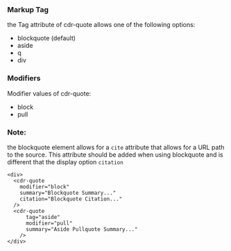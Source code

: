 ### Markup Tag
the Tag attribute of cdr-quote allows one of the following options:

  * blockquote (default)
  * aside
  * q
  * div
### Modifiers
Modifier values of cdr-quote:

  * block
  * pull

### Note:
the blockquote element allows for a `cite` attribute that allows for a URL path to the source. This attribute should be added when using blockquote and is different that the display option `citation`
```
<div>
  <cdr-quote
    modifier="block"
    summary="Blockquote Summary..."
    citation="Blockquote Citation..."
  />
  <cdr-quote
      tag="aside"
      modifier="pull"
      summary="Aside Pullquote Summary..."
    />
</div>
```
